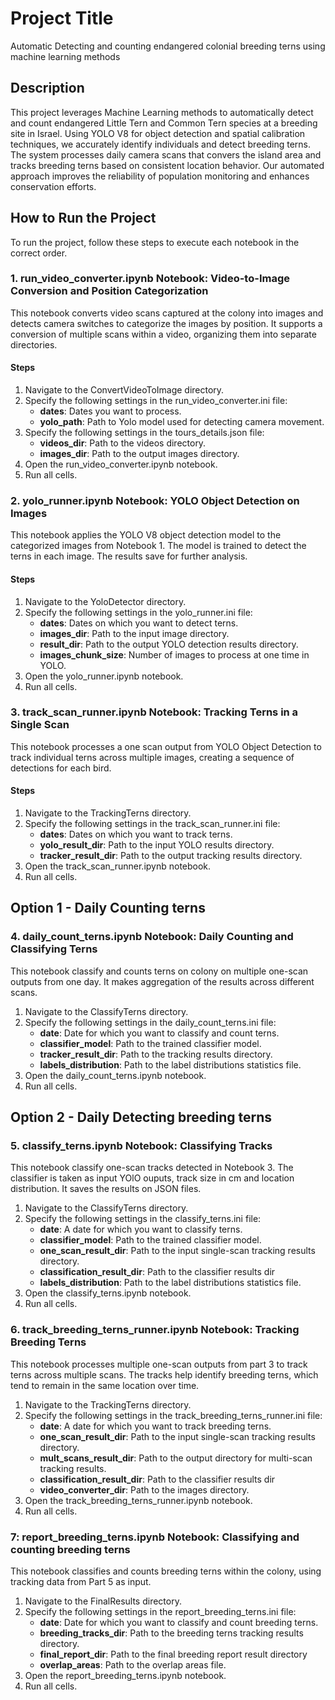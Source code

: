 # Project Title
Automatic Detecting and counting endangered colonial breeding terns using machine learning methods

## Description
This project leverages Machine Learning methods to automatically detect and count endangered Little Tern and Common Tern species at a breeding site in Israel. Using YOLO V8 for object detection and spatial calibration techniques, we accurately identify individuals and detect breeding terns. The system processes daily camera scans that convers the island area and tracks breeding terns based on consistent location behavior. Our automated approach improves the reliability of population monitoring and enhances conservation efforts.

## How to Run the Project
To run the project, follow these steps to execute each notebook in the correct order.

### 1. run_video_converter.ipynb Notebook: Video-to-Image Conversion and Position Categorization
This notebook converts video scans captured at the colony into images and detects camera switches to categorize the images by position. It supports a conversion of multiple scans within a video, organizing them into separate directories.

#### Steps
1. Navigate to the ConvertVideoToImage directory.
2. Specify the following settings in the run_video_converter.ini file:
    * **dates**: Dates you want to process.
    * **yolo_path**: Path to Yolo model used for detecting camera movement.
3. Specify the following settings in the tours_details.json file:
    * **videos_dir**: Path to the videos directory.
    * **images_dir**: Path to the output images directory.
4. Open the run_video_converter.ipynb notebook.
5. Run all cells.

### 2. yolo_runner.ipynb Notebook: YOLO Object Detection on Images
This notebook applies the YOLO V8 object detection model to the categorized images from Notebook 1. The model is trained to detect the terns in each image. The results save for further analysis.

#### Steps
1. Navigate to the YoloDetector directory.
2. Specify the following settings in the yolo_runner.ini file:
    * **dates**: Dates on which you want to detect terns.
    * **images_dir**: Path to the input image directory.
    * **result_dir**: Path to the output YOLO detection results directory.
    * **images_chunk_size**: Number of images to process at one time in YOLO.
4. Open the yolo_runner.ipynb notebook.
5. Run all cells.


### 3. track_scan_runner.ipynb Notebook: Tracking Terns in a Single Scan
This notebook processes a one scan output from YOLO Object Detection to track individual terns across multiple images, creating a sequence of detections for each bird.

#### Steps
1. Navigate to the TrackingTerns directory.
2. Specify the following settings in the track_scan_runner.ini file:
    * **dates**: Dates on which you want to track terns.
    * **yolo_result_dir**: Path to the input YOLO results directory.
    * **tracker_result_dir**: Path to the output tracking results directory.
3. Open the track_scan_runner.ipynb notebook.
4. Run all cells.


## Option 1 - Daily Counting terns

### 4. daily_count_terns.ipynb Notebook: Daily Counting and Classifying Terns
This notebook classify and counts terns on colony on multiple one-scan outputs from one day. It makes aggregation of the results across different scans.

1. Navigate to the ClassifyTerns directory.
2. Specify the following settings in the daily_count_terns.ini file:
    * **date**: Date for which you want to classify and count terns.
    * **classifier_model**: Path to the trained classifier model.
    * **tracker_result_dir**: Path to the tracking results directory.
    * **labels_distribution**: Path to the label distributions statistics file.
3. Open the daily_count_terns.ipynb notebook.
4. Run all cells.



## Option 2 - Daily Detecting breeding terns

### 5. classify_terns.ipynb Notebook: Classifying Tracks
This notebook classify one-scan tracks detected in Notebook 3. The classifier is taken as input YOlO ouputs, track size in cm and location distribution. It saves the results on JSON files.

1. Navigate to the ClassifyTerns directory.
2. Specify the following settings in the classify_terns.ini file:
    * **date**: A date for which you want to classify terns.
    * **classifier_model**: Path to the trained classifier model.
    * **one_scan_result_dir**: Path to the input single-scan tracking results directory.
    * **classification_result_dir**: Path to the classifier results dir
    * **labels_distribution**: Path to the label distributions statistics file.
3. Open the classify_terns.ipynb notebook.
4. Run all cells.

 

### 6. track_breeding_terns_runner.ipynb Notebook: Tracking Breeding Terns
This notebook processes multiple one-scan outputs from part 3 to track terns across multiple scans. The tracks help identify breeding terns, which tend to remain in the same location over time.

1. Navigate to the TrackingTerns directory.
2. Specify the following settings in the track_breeding_terns_runner.ini file:
    * **date**: A date for which you want to track breeding terns.
    * **one_scan_result_dir**: Path to the input single-scan tracking results directory.
    * **mult_scans_result_dir**: Path to the output directory for multi-scan tracking results.
    * **classification_result_dir**: Path to the classifier results dir
    * **video_converter_dir**: Path to the images directory.
3. Open the track_breeding_terns_runner.ipynb notebook.
4. Run all cells.


### 7: report_breeding_terns.ipynb Notebook: Classifying and counting breeding terns
This notebook classifies and counts breeding terns within the colony, using tracking data from Part 5 as input.

1. Navigate to the FinalResults directory.
2. Specify the following settings in the report_breeding_terns.ini file:
    * **date**: Date for which you want to classify and count breeding terns.
    * **breeding_tracks_dir**: Path to the breeding terns tracking results directory.
    * **final_report_dir**: Path to the final breeding report result directory
    * **overlap_areas**: Path to the overlap areas file.
4. Open the report_breeding_terns.ipynb notebook.
5. Run all cells.